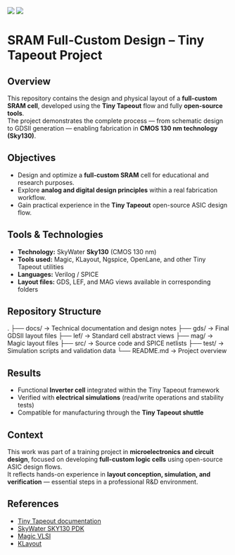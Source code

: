 ![](../../workflows/gds/badge.svg) ![](../../workflows/docs/badge.svg)

# SRAM Full-Custom Design – Tiny Tapeout Project

## Overview

This repository contains the design and physical layout of a **full-custom SRAM cell**, developed using the **Tiny Tapeout** flow and fully **open-source tools**.  
The project demonstrates the complete process — from schematic design to GDSII generation — enabling fabrication in **CMOS 130 nm technology (Sky130)**.

## Objectives

- Design and optimize a **full-custom SRAM** cell for educational and research purposes.  
- Explore **analog and digital design principles** within a real fabrication workflow.  
- Gain practical experience in the **Tiny Tapeout** open-source ASIC design flow.

## Tools & Technologies

- **Technology:** SkyWater **Sky130** (CMOS 130 nm)
- **Tools used:** Magic, KLayout, Ngspice, OpenLane, and other Tiny Tapeout utilities
- **Languages:** Verilog / SPICE
- **Layout files:** GDS, LEF, and MAG views available in corresponding folders

## Repository Structure

.
├── docs/ → Technical documentation and design notes
├── gds/ → Final GDSII layout files
├── lef/ → Standard cell abstract views
├── mag/ → Magic layout files
├── src/ → Source code and SPICE netlists
├── test/ → Simulation scripts and validation data
└── README.md → Project overview


## Results

- Functional **Inverter cell** integrated within the Tiny Tapeout framework  
- Verified with **electrical simulations** (read/write operations and stability tests)  
- Compatible for manufacturing through the **Tiny Tapeout shuttle**

## Context

This work was part of a training project in **microelectronics and circuit design**, focused on developing **full-custom logic cells** using open-source ASIC design flows.  
It reflects hands-on experience in **layout conception, simulation, and verification** — essential steps in a professional R&D environment.

## References

- [Tiny Tapeout documentation](https://tinytapeout.com/)
- [SkyWater SKY130 PDK](https://github.com/google/skywater-pdk)
- [Magic VLSI](http://opencircuitdesign.com/magic/)
- [KLayout](https://www.klayout.de/)
